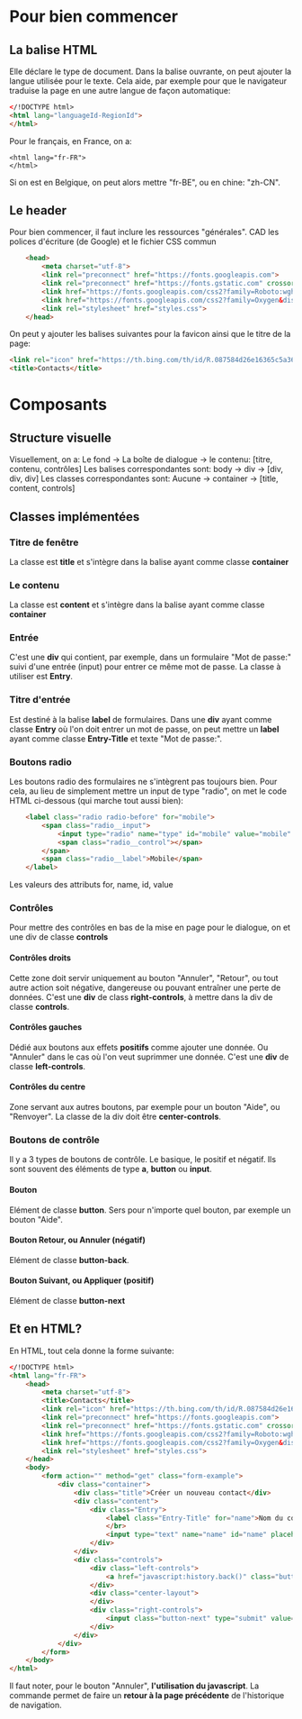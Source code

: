 # Pour bien commencer
## La balise HTML
Elle déclare le type de document. Dans la balise ouvrante, on peut ajouter la langue utilisée pour le texte. Cela aide, par exemple pour que le navigateur traduise la page en une autre langue de façon automatique:
```HTML
</!DOCTYPE html>
<html lang="languageId-RegionId">
</html>
```
Pour le français, en France, on a:
```HTTML
<html lang="fr-FR">
</html>

```
Si on est en Belgique, on peut alors mettre "fr-BE", ou en chine: "zh-CN".

## Le header
Pour bien commencer, il faut inclure les ressources "générales". CAD les polices d'écriture (de Google) et le fichier CSS commun
```HTML
	<head>
		<meta charset="utf-8">
		<link rel="preconnect" href="https://fonts.googleapis.com">
		<link rel="preconnect" href="https://fonts.gstatic.com" crossorigin>
		<link href="https://fonts.googleapis.com/css2?family=Roboto:wght@300&display=swap" rel="stylesheet">
		<link href="https://fonts.googleapis.com/css2?family=Oxygen&display=swap" rel="stylesheet">
		<link rel="stylesheet" href="styles.css">
	</head>
````

On peut y ajouter les balises suivantes pour la favicon ainsi que le titre de la page:
```HTML
<link rel="icon" href="https://th.bing.com/th/id/R.087584d26e16365c5a3686bfdd6b9c42?rik=PCuLx1mFpdPCiQ&riu=http%3a%2f%2fwww.newdesignfile.com%2fpostpic%2f2009%2f08%2fcontact-icon_179510.png&ehk=vSIGfep7%2bkYO0S4w9DnT4Bb9QFlN1xxrH6Xg3oK3o18%3d&risl=&pid=ImgRaw&r=0">
<title>Contacts</title>

```

# Composants
## Structure visuelle
Visuellement, on a:
Le fond -> La boîte de dialogue -> le contenu: [titre, contenu, contrôles]
Les balises correspondantes sont:
body    -> div                  -> [div, div, div]
Les classes correspondantes sont:
Aucune  -> container            -> [title, content, controls]

## Classes implémentées
### Titre de fenêtre
La classe est **title** et s'intègre dans la balise ayant comme classe **container**

### Le contenu
La classe est **content** et s'intègre dans la balise ayant comme classe **container**

### Entrée
C'est une **div** qui contient, par exemple, dans un formulaire "Mot de passe:" suivi d'une entrée (input) pour entrer ce même mot de passe.
La classe à utiliser est **Entry**.

### Titre d'entrée
Est destiné à la balise **label** de formulaires.
Dans une **div** ayant comme classe **Entry** où l'on doit entrer un mot de passe, on peut mettre un **label** ayant comme classe **Entry-Title** et texte "Mot de passe:".

### Boutons radio
Les boutons radio des formulaires ne s'intègrent pas toujours bien. Pour cela, au lieu de simplement mettre un input de type "radio", on met le code HTML ci-dessous (qui marche tout aussi bien):
```HTML
	<label class="radio radio-before" for="mobile">
		<span class="radio__input">
			<input type="radio" name="type" id="mobile" value="mobile" checked>
			<span class="radio__control"></span>
		</span>
		<span class="radio__label">Mobile</span>
	</label>

```
Les valeurs des attributs for, name, id, value 

### Contrôles
Pour mettre des contrôles en bas de la mise en page pour le dialogue, on et une div de classe **controls**
#### Contrôles droits
Cette zone doit servir uniquement au bouton "Annuler", "Retour", ou tout autre action soit négative, dangereuse ou pouvant entraîner une perte de données.
C'est une **div** de class **right-controls**, à mettre dans la div de classe **controls**.

#### Contrôles gauches
Dédié aux boutons aux effets **positifs** comme ajouter une donnée. Ou "Annuler" dans le cas où l'on veut suprimmer une donnée.
C'est une **div** de classe **left-controls**.

#### Contrôles du centre
Zone servant aux autres boutons, par exemple pour un bouton "Aide", ou "Renvoyer". La classe de la div doit être **center-controls**.

### Boutons de contrôle
Il y a 3 types de boutons de contrôle. Le basique, le positif et négatif.
Ils sont souvent des éléments de type **a**, **button** ou **input**.

#### Bouton
Elément de classe **button**. Sers pour n'importe quel bouton, par exemple un bouton "Aide".

#### Bouton Retour, ou Annuler (négatif)
Elément de classe **button-back**.

#### Bouton Suivant, ou Appliquer (positif)
Elément de classe **button-next**

## Et en HTML?
En HTML, tout cela donne la forme suivante:
```HTML
</!DOCTYPE html>
<html lang="fr-FR">
	<head>
		<meta charset="utf-8">
		<title>Contacts</title>
		<link rel="icon" href="https://th.bing.com/th/id/R.087584d26e16365c5a3686bfdd6b9c42?rik=PCuLx1mFpdPCiQ&riu=http%3a%2f%2fwww.newdesignfile.com%2fpostpic%2f2009%2f08%2fcontact-icon_179510.png&ehk=vSIGfep7%2bkYO0S4w9DnT4Bb9QFlN1xxrH6Xg3oK3o18%3d&risl=&pid=ImgRaw&r=0">
		<link rel="preconnect" href="https://fonts.googleapis.com">
		<link rel="preconnect" href="https://fonts.gstatic.com" crossorigin>
		<link href="https://fonts.googleapis.com/css2?family=Roboto:wght@300&display=swap" rel="stylesheet">
		<link href="https://fonts.googleapis.com/css2?family=Oxygen&display=swap" rel="stylesheet">
		<link rel="stylesheet" href="styles.css">
	</head>
	<body>
		<form action="" method="get" class="form-example">
			<div class="container">
				<div class="title">Créer un nouveau contact</div>
				<div class="content">
					<div class="Entry">
						<label class="Entry-Title" for="name">Nom du contact</label>
						</br>
						<input type="text" name="name" id="name" placeholder="Asap Arnash" required>
					</div>
				</div>
				<div class="controls">
					<div class="left-controls">
						<a href="javascript:history.back()" class="button-back">Annuler</a>
					</div>
					<div class="center-layout">
					</div>
					<div class="right-controls">
						<input class="button-next" type="submit" value="Ajouter">
					</div>
				</div>
			</div>
		</form>
	</body>
</html>
```
Il faut noter, pour le bouton "Annuler", **l'utilisation du javascript**. La commande permet de faire un **retour à la page précédente** de l'historique de navigation.
